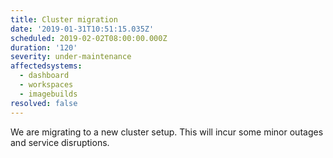 ```yaml
---
title: Cluster migration
date: '2019-01-31T10:51:15.035Z'
scheduled: 2019-02-02T08:00:00.000Z
duration: '120'
severity: under-maintenance
affectedsystems:
  - dashboard
  - workspaces
  - imagebuilds
resolved: false
---
```

We are migrating to a new cluster setup. This will incur some minor outages and service disruptions.

<!--- language code: en -->
